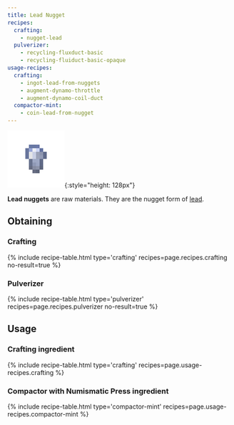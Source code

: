 ```yaml
---
title: Lead Nugget
recipes:
  crafting:
    - nugget-lead
  pulverizer:
    - recycling-fluxduct-basic
    - recycling-fluiduct-basic-opaque
usage-recipes:
  crafting:
    - ingot-lead-from-nuggets
    - augment-dynamo-throttle
    - augment-dynamo-coil-duct
  compactor-mint:
    - coin-lead-from-nugget
---
```


![Lead nugget](/assets/images/thermal-foundation/nugget-lead.png){:style="height: 128px"}


**Lead nuggets** are raw materials. They are the nugget form of
[lead](/docs/thermal-foundation/items/materials/ingots/lead-ingot/).


Obtaining
---------

### Crafting
{% include recipe-table.html type='crafting' recipes=page.recipes.crafting no-result=true %}

### Pulverizer
{% include recipe-table.html type='pulverizer' recipes=page.recipes.pulverizer no-result=true %}


Usage
-----

### Crafting ingredient
{% include recipe-table.html type='crafting' recipes=page.usage-recipes.crafting %}

### Compactor with Numismatic Press ingredient
{% include recipe-table.html type='compactor-mint' recipes=page.usage-recipes.compactor-mint %}
